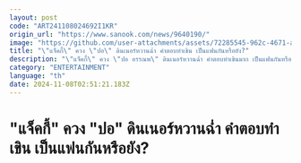```yaml
---
layout: post
code: "ART241108024692I1KR"
origin_url: "https://www.sanook.com/news/9640190/"
image: "https://github.com/user-attachments/assets/72285545-962c-4671-a020-1802b7d1f06d"
title: "\"แจ็คกี้\" ควง \"ปอ\" ดินเนอร์หวานฉ่ำ คำตอบทำเขิน เป็นแฟนกันหรือยัง?"
description: "\"แจ็คกี้\" ควง \"ปอ อรรณพ\" ดินเนอร์หวานฉ่ำ คำตอบทำเขินมาก เป็นแฟนกันหรือยัง?"
category: "ENTERTAINMENT"
language: "th"
date: 2024-11-08T02:51:21.183Z
---
```


# "แจ็คกี้" ควง "ปอ" ดินเนอร์หวานฉ่ำ คำตอบทำเขิน เป็นแฟนกันหรือยัง?